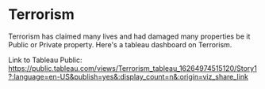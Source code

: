 # Terrorism

Terrorism has claimed many lives and had damaged many properties be it Public or Private property. 
Here's a tableau dashboard on Terrorism.

Link to Tableau Public: https://public.tableau.com/views/Terrorism_tableau_16264974515120/Story1?:language=en-US&publish=yes&:display_count=n&:origin=viz_share_link
